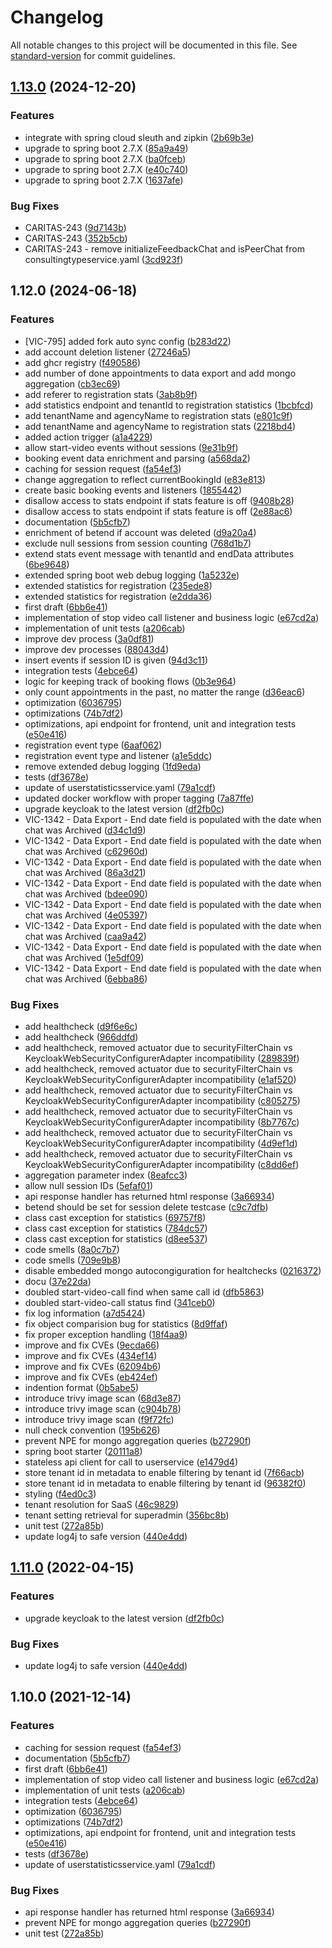 # Changelog

All notable changes to this project will be documented in this file. See [standard-version](https://github.com/conventional-changelog/standard-version) for commit guidelines.

## [1.13.0](https://github.com/CaritasDeutschland/caritas-onlineBeratung-statisticsService/compare/v1.12.0...v1.13.0) (2024-12-20)


### Features

* integrate with spring cloud sleuth and zipkin ([2b69b3e](https://github.com/CaritasDeutschland/caritas-onlineBeratung-statisticsService/commit/2b69b3ee2e9251f6107c5f444d449966d410462c))
* upgrade to spring boot 2.7.X ([85a9a49](https://github.com/CaritasDeutschland/caritas-onlineBeratung-statisticsService/commit/85a9a49bb903df6d3a9093bfcb6961f1331e9a4c))
* upgrade to spring boot 2.7.X ([ba0fceb](https://github.com/CaritasDeutschland/caritas-onlineBeratung-statisticsService/commit/ba0fcebe22142100b8f3a4d3ff1c2726a82148c6))
* upgrade to spring boot 2.7.X ([e40c740](https://github.com/CaritasDeutschland/caritas-onlineBeratung-statisticsService/commit/e40c740e82cab079e7985dc2d798214369189263))
* upgrade to spring boot 2.7.X ([1637afe](https://github.com/CaritasDeutschland/caritas-onlineBeratung-statisticsService/commit/1637afeab8c1226ac7303845d3f2fd833aafe468))


### Bug Fixes

* CARITAS-243 ([9d7143b](https://github.com/CaritasDeutschland/caritas-onlineBeratung-statisticsService/commit/9d7143bc74d04701e4bb7b452ec9b2088f2432d1))
* CARITAS-243 ([352b5cb](https://github.com/CaritasDeutschland/caritas-onlineBeratung-statisticsService/commit/352b5cb19aebe9be9c7edf7bc519bafbe5c18469))
* CARITAS-243 - remove initializeFeedbackChat and isPeerChat from consultingtypeservice.yaml ([3cd923f](https://github.com/CaritasDeutschland/caritas-onlineBeratung-statisticsService/commit/3cd923f6c63231a8fcd2bcdc565c97c7009c854e))

## 1.12.0 (2024-06-18)


### Features

* [VIC-795] added fork auto sync config ([b283d22](https://github.com/CaritasDeutschland/caritas-onlineBeratung-statisticsService/commit/b283d22b8199c1adb4e7ae9b88134bff3baa67c2))
* add account deletion listener ([27246a5](https://github.com/CaritasDeutschland/caritas-onlineBeratung-statisticsService/commit/27246a5e0c3002ef6d31fa1bbff1613ce21986b2))
* add ghcr registry ([f490586](https://github.com/CaritasDeutschland/caritas-onlineBeratung-statisticsService/commit/f4905869d4506dec8999be34ccbc73cec58d2b24))
* add number of done appointments to data export and add mongo aggregation ([cb3ec69](https://github.com/CaritasDeutschland/caritas-onlineBeratung-statisticsService/commit/cb3ec694ba73f166a105d2cbdbec310919313a05))
* add referer to registration stats ([3ab8b9f](https://github.com/CaritasDeutschland/caritas-onlineBeratung-statisticsService/commit/3ab8b9f1f13bdeb7f37b855d797e0bc8b9da71bb))
* add statistics endpoint and tenantId to registration statistics ([1bcbfcd](https://github.com/CaritasDeutschland/caritas-onlineBeratung-statisticsService/commit/1bcbfcdec865da8aabd22e9c2bc2cb9d212b5c3e))
* add tenantName and agencyName to registration stats ([e801c9f](https://github.com/CaritasDeutschland/caritas-onlineBeratung-statisticsService/commit/e801c9f494cbf99ea93df0168fb07e87a1c102d5))
* add tenantName and agencyName to registration stats ([2218bd4](https://github.com/CaritasDeutschland/caritas-onlineBeratung-statisticsService/commit/2218bd493dbe2d1f35afe43d0cc43303c6bb1298))
* added action trigger ([a1a4229](https://github.com/CaritasDeutschland/caritas-onlineBeratung-statisticsService/commit/a1a4229a2445e126ae17319a8a7bc57b12baa957))
* allow start-video events without sessions ([9e31b9f](https://github.com/CaritasDeutschland/caritas-onlineBeratung-statisticsService/commit/9e31b9fe0a6589f598c57a1a9c9158866804c13f))
* booking event data enrichment and parsing ([a568da2](https://github.com/CaritasDeutschland/caritas-onlineBeratung-statisticsService/commit/a568da2dc5c49498c3ac4e07ab5c947ffd13d113))
* caching for session request ([fa54ef3](https://github.com/CaritasDeutschland/caritas-onlineBeratung-statisticsService/commit/fa54ef3e166a397c39d13b0db38740ec2c458f49))
* change aggregation to reflect currentBookingId ([e83e813](https://github.com/CaritasDeutschland/caritas-onlineBeratung-statisticsService/commit/e83e813fe5c5e42447fffb594236dd3f8bc12cb2))
* create basic booking events and listeners ([1855442](https://github.com/CaritasDeutschland/caritas-onlineBeratung-statisticsService/commit/1855442cc5914fb0e0ca30700b5ed0371e9c845b))
* disallow access to stats endpoint if stats feature is off ([9408b28](https://github.com/CaritasDeutschland/caritas-onlineBeratung-statisticsService/commit/9408b28bf243e21c0c738041c4deb9dd56bacaca))
* disallow access to stats endpoint if stats feature is off ([2e88ac6](https://github.com/CaritasDeutschland/caritas-onlineBeratung-statisticsService/commit/2e88ac6b625f73202282dcad4079bd7de9275b86))
* documentation ([5b5cfb7](https://github.com/CaritasDeutschland/caritas-onlineBeratung-statisticsService/commit/5b5cfb72ed1ed6f0f1d6cbeb1e6daf3302eb1678))
* enrichment of betend if account was deleted ([d9a20a4](https://github.com/CaritasDeutschland/caritas-onlineBeratung-statisticsService/commit/d9a20a42f9993f7598de18e61ae0eee24c5a148c))
* exclude null sessions from session counting ([768d1b7](https://github.com/CaritasDeutschland/caritas-onlineBeratung-statisticsService/commit/768d1b73de18058d75133ad8563a600ed12ca28e))
* extend stats event message with tenantId and endData attributes ([6be9648](https://github.com/CaritasDeutschland/caritas-onlineBeratung-statisticsService/commit/6be964885b7f3669ba452bbfefa70b6e6af16064))
* extended spring boot web debug logging ([1a5232e](https://github.com/CaritasDeutschland/caritas-onlineBeratung-statisticsService/commit/1a5232e1d0024a32369119548c62917d6535b7bd))
* extended statistics for registration ([235ede8](https://github.com/CaritasDeutschland/caritas-onlineBeratung-statisticsService/commit/235ede8db9e76bdf965b27d2a6b4241df64171de))
* extended statistics for registration ([e2dda36](https://github.com/CaritasDeutschland/caritas-onlineBeratung-statisticsService/commit/e2dda36446a69c6e78fd827cce8fba3d56eaf0c1))
* first draft ([6bb6e41](https://github.com/CaritasDeutschland/caritas-onlineBeratung-statisticsService/commit/6bb6e41ffc6a3ff7772ea4e2b1a6374451cf593c))
* implementation of stop video call listener and business logic ([e67cd2a](https://github.com/CaritasDeutschland/caritas-onlineBeratung-statisticsService/commit/e67cd2a60e187d0bad03a876dc25e0d9c7a3498b))
* implementation of unit tests ([a206cab](https://github.com/CaritasDeutschland/caritas-onlineBeratung-statisticsService/commit/a206cab1a2352a45bafbd0cc7c8736073bcc8a90))
* improve dev process ([3a0df81](https://github.com/CaritasDeutschland/caritas-onlineBeratung-statisticsService/commit/3a0df813c1390e4102f001642c5edd5a70b27f11))
* improve dev processes ([88043d4](https://github.com/CaritasDeutschland/caritas-onlineBeratung-statisticsService/commit/88043d4e43c30454a6ec40107037782bdbcc2e8c))
* insert events if session ID is given ([94d3c11](https://github.com/CaritasDeutschland/caritas-onlineBeratung-statisticsService/commit/94d3c11f446167588e7cdd1d09959e04ebf16ce2))
* integration tests ([4ebce64](https://github.com/CaritasDeutschland/caritas-onlineBeratung-statisticsService/commit/4ebce644b3e6afc08de401df1428223b486537a0))
* logic for keeping track of booking flows ([0b3e964](https://github.com/CaritasDeutschland/caritas-onlineBeratung-statisticsService/commit/0b3e96415e8fa232e07a6a8e2e30a0a84ba8aa3c))
* only count appointments in the past, no matter the range ([d36eac6](https://github.com/CaritasDeutschland/caritas-onlineBeratung-statisticsService/commit/d36eac61a1f3649b1e0c7351f88c383372734b25))
* optimization ([6036795](https://github.com/CaritasDeutschland/caritas-onlineBeratung-statisticsService/commit/6036795e8bbedfee342554c20df095933fcd15a2))
* optimizations ([74b7df2](https://github.com/CaritasDeutschland/caritas-onlineBeratung-statisticsService/commit/74b7df2c7fb04973eb2d3c71abeb93598356342e))
* optimizations, api endpoint for frontend, unit and integration tests ([e50e416](https://github.com/CaritasDeutschland/caritas-onlineBeratung-statisticsService/commit/e50e4162e394937c4c255be6c5b23af07dbb27b2))
* registration event type ([6aaf062](https://github.com/CaritasDeutschland/caritas-onlineBeratung-statisticsService/commit/6aaf062d2a882b50385a6c98bf90ce4fdec05b3c))
* registration event type and listener ([a1e5ddc](https://github.com/CaritasDeutschland/caritas-onlineBeratung-statisticsService/commit/a1e5ddc62d142d7b3df4e07d97186e08a71618c4))
* remove extended debug logging ([1fd9eda](https://github.com/CaritasDeutschland/caritas-onlineBeratung-statisticsService/commit/1fd9edaa2f881d960a34f3e6b98f6404fac9a8e2))
* tests ([df3678e](https://github.com/CaritasDeutschland/caritas-onlineBeratung-statisticsService/commit/df3678e097cf688d331de7830c79ff39104d66b4))
* update of userstatisticsservice.yaml ([79a1cdf](https://github.com/CaritasDeutschland/caritas-onlineBeratung-statisticsService/commit/79a1cdff45e67aea94a0a1e8cb51e7d79a1e3f2b))
* updated docker workflow with proper tagging ([7a87ffe](https://github.com/CaritasDeutschland/caritas-onlineBeratung-statisticsService/commit/7a87ffef4f902b1644f6c1ac821b3791aff29fd8))
* upgrade keycloak to the latest version ([df2fb0c](https://github.com/CaritasDeutschland/caritas-onlineBeratung-statisticsService/commit/df2fb0c4588d15de1ce52ee9e8a07ba95121c42d))
* VIC-1342 - Data Export - End date field is populated with the date when chat was Archived ([d34c1d9](https://github.com/CaritasDeutschland/caritas-onlineBeratung-statisticsService/commit/d34c1d92d3d62b8fb6636c48bf713fbb43f0ca81))
* VIC-1342 - Data Export - End date field is populated with the date when chat was Archived ([c62960d](https://github.com/CaritasDeutschland/caritas-onlineBeratung-statisticsService/commit/c62960d58f338bb5956d921f7d1ffbdeb3bdd406))
* VIC-1342 - Data Export - End date field is populated with the date when chat was Archived ([86a3d21](https://github.com/CaritasDeutschland/caritas-onlineBeratung-statisticsService/commit/86a3d213d32ce4bffa8001e8c59de1266146064c))
* VIC-1342 - Data Export - End date field is populated with the date when chat was Archived ([bdee090](https://github.com/CaritasDeutschland/caritas-onlineBeratung-statisticsService/commit/bdee090fda35b24850bd51ce0b4b09d4180ab549))
* VIC-1342 - Data Export - End date field is populated with the date when chat was Archived ([4e05397](https://github.com/CaritasDeutschland/caritas-onlineBeratung-statisticsService/commit/4e053976e0b413461a749fd1dee54868e28f7885))
* VIC-1342 - Data Export - End date field is populated with the date when chat was Archived ([caa9a42](https://github.com/CaritasDeutschland/caritas-onlineBeratung-statisticsService/commit/caa9a4290c430ac29dc2a0cd0b0fddcbf23e8ffa))
* VIC-1342 - Data Export - End date field is populated with the date when chat was Archived ([1e5df09](https://github.com/CaritasDeutschland/caritas-onlineBeratung-statisticsService/commit/1e5df0904223a91bf4c00fc5d01419a7aa46b374))
* VIC-1342 - Data Export - End date field is populated with the date when chat was Archived ([6ebba86](https://github.com/CaritasDeutschland/caritas-onlineBeratung-statisticsService/commit/6ebba86f53fd11860db0d896c4d4c89534b798cf))


### Bug Fixes

* add healthcheck ([d9f6e6c](https://github.com/CaritasDeutschland/caritas-onlineBeratung-statisticsService/commit/d9f6e6cf1dd14da5c2dc0bc7087d5dc14dc635d8))
* add healthcheck ([966ddfd](https://github.com/CaritasDeutschland/caritas-onlineBeratung-statisticsService/commit/966ddfd3cdbc818e9820814dad1964a6837bbae3))
* add healthcheck, removed actuator due to securityFilterChain vs KeycloakWebSecurityConfigurerAdapter incompatibility ([289839f](https://github.com/CaritasDeutschland/caritas-onlineBeratung-statisticsService/commit/289839ffb5ba8a8ebb5e472d6ee9fa377cc0fe8b))
* add healthcheck, removed actuator due to securityFilterChain vs KeycloakWebSecurityConfigurerAdapter incompatibility ([e1af520](https://github.com/CaritasDeutschland/caritas-onlineBeratung-statisticsService/commit/e1af52080aaf46591e5a7ff4a36ff9d71876c8f4))
* add healthcheck, removed actuator due to securityFilterChain vs KeycloakWebSecurityConfigurerAdapter incompatibility ([c805275](https://github.com/CaritasDeutschland/caritas-onlineBeratung-statisticsService/commit/c8052756e219e4a3c8559f68e8dbd5b8ebac8342))
* add healthcheck, removed actuator due to securityFilterChain vs KeycloakWebSecurityConfigurerAdapter incompatibility ([8b7767c](https://github.com/CaritasDeutschland/caritas-onlineBeratung-statisticsService/commit/8b7767c099500024bf07a63a9033a66933819456))
* add healthcheck, removed actuator due to securityFilterChain vs KeycloakWebSecurityConfigurerAdapter incompatibility ([4d9ef1d](https://github.com/CaritasDeutschland/caritas-onlineBeratung-statisticsService/commit/4d9ef1d2b82c08a85e568856aa6819e9339fe890))
* add healthcheck, removed actuator due to securityFilterChain vs KeycloakWebSecurityConfigurerAdapter incompatibility ([c8dd6ef](https://github.com/CaritasDeutschland/caritas-onlineBeratung-statisticsService/commit/c8dd6ef78dfa378b1238569e4326e853d741dad3))
* aggregation parameter index ([8eafcc3](https://github.com/CaritasDeutschland/caritas-onlineBeratung-statisticsService/commit/8eafcc381390b8f5e7c844f73f13394605bc32b3))
* allow null session IDs ([5efaf01](https://github.com/CaritasDeutschland/caritas-onlineBeratung-statisticsService/commit/5efaf011f6656f42c08a754cb90c828da8d9be1b))
* api response handler has returned html response ([3a66934](https://github.com/CaritasDeutschland/caritas-onlineBeratung-statisticsService/commit/3a669344f2b0c79edfee62e072f3c043ad2b4bdb))
* betend should be set for session delete testcase ([c9c7dfb](https://github.com/CaritasDeutschland/caritas-onlineBeratung-statisticsService/commit/c9c7dfbef1fcf75022b6a1c1ca985bf5dee309d3))
* class cast exception for statistics ([69757f8](https://github.com/CaritasDeutschland/caritas-onlineBeratung-statisticsService/commit/69757f8020b42feea90a68fbe76673fce97b95f7))
* class cast exception for statistics ([784dc57](https://github.com/CaritasDeutschland/caritas-onlineBeratung-statisticsService/commit/784dc57880c3502e81e4ec92dca481b6f0d5dca8))
* class cast exception for statistics ([d8ee537](https://github.com/CaritasDeutschland/caritas-onlineBeratung-statisticsService/commit/d8ee53788b6243bf8c59ca6eef8b6df830761cd3))
* code smells ([8a0c7b7](https://github.com/CaritasDeutschland/caritas-onlineBeratung-statisticsService/commit/8a0c7b79145081f1ce7b5ac86cca53da0d380702))
* code smells ([709e9b8](https://github.com/CaritasDeutschland/caritas-onlineBeratung-statisticsService/commit/709e9b8852d6a5bb27150638079c07ac2bc37725))
* disable embedded mongo autocongiguration for healtchecks ([0216372](https://github.com/CaritasDeutschland/caritas-onlineBeratung-statisticsService/commit/02163723261db11a6b96b19d6b580f46aae2ccc6))
* docu ([37e22da](https://github.com/CaritasDeutschland/caritas-onlineBeratung-statisticsService/commit/37e22da49edb1bbcd5a0a65b6c19d265e936066b))
* doubled start-video-call find when same call id ([dfb5863](https://github.com/CaritasDeutschland/caritas-onlineBeratung-statisticsService/commit/dfb5863c6d2e1cdc4d03973729e83b8944265538))
* doubled start-video-call status find ([341ceb0](https://github.com/CaritasDeutschland/caritas-onlineBeratung-statisticsService/commit/341ceb0310fca04f3ba007567d71d6f4a38d81f0))
* fix log information ([a7d5424](https://github.com/CaritasDeutschland/caritas-onlineBeratung-statisticsService/commit/a7d54240f3687953be5142611624e9caf92a05ba))
* fix object comparision bug for statistics ([8d9ffaf](https://github.com/CaritasDeutschland/caritas-onlineBeratung-statisticsService/commit/8d9ffafcae442a0f56b798954cdcf13c2f9d97b6))
* fix proper exception handling ([18f4aa9](https://github.com/CaritasDeutschland/caritas-onlineBeratung-statisticsService/commit/18f4aa925e8d4f74a3289e6a962feb27117021c0))
* improve and fix CVEs ([9ecda66](https://github.com/CaritasDeutschland/caritas-onlineBeratung-statisticsService/commit/9ecda6638373037010efb8e1f841a8d76a2fc1c0))
* improve and fix CVEs ([434ef14](https://github.com/CaritasDeutschland/caritas-onlineBeratung-statisticsService/commit/434ef1416c3a2eac9456e1d5028001b77f6ca68b))
* improve and fix CVEs ([62094b6](https://github.com/CaritasDeutschland/caritas-onlineBeratung-statisticsService/commit/62094b650103941d2fd635da69515c9ac612c5e0))
* improve and fix CVEs ([eb424ef](https://github.com/CaritasDeutschland/caritas-onlineBeratung-statisticsService/commit/eb424ef9e0f7717c688ce351aa6894971427504a))
* indention format ([0b5abe5](https://github.com/CaritasDeutschland/caritas-onlineBeratung-statisticsService/commit/0b5abe5d36c064d4f67317caf9960ebe7050f9dc))
* introduce trivy image scan ([68d3e87](https://github.com/CaritasDeutschland/caritas-onlineBeratung-statisticsService/commit/68d3e87c94e453ffffbf034770a51d4f683ce91e))
* introduce trivy image scan ([c904b78](https://github.com/CaritasDeutschland/caritas-onlineBeratung-statisticsService/commit/c904b78dc743f50b910cee4e7655ed3ba6fb65f1))
* introduce trivy image scan ([f9f72fc](https://github.com/CaritasDeutschland/caritas-onlineBeratung-statisticsService/commit/f9f72fc29cf3d89dd090029fe09c3e9603671cc6))
* null check convention ([195b626](https://github.com/CaritasDeutschland/caritas-onlineBeratung-statisticsService/commit/195b62644e60c4f75958c8fc245c30778081a5a8))
* prevent NPE for mongo aggregation queries ([b27290f](https://github.com/CaritasDeutschland/caritas-onlineBeratung-statisticsService/commit/b27290ff7d5091cd76d9213c3b3845d9b0086419))
* spring boot starter ([20111a8](https://github.com/CaritasDeutschland/caritas-onlineBeratung-statisticsService/commit/20111a8afdaf1838c0ff6e58bc8b39f6b8b48aba))
* stateless api client for call to userservice ([e1479d4](https://github.com/CaritasDeutschland/caritas-onlineBeratung-statisticsService/commit/e1479d4c2bbb26c6d70d7a964d0ca8602ceb2e25))
* store tenant id in metadata to enable filtering by tenant id ([7f66acb](https://github.com/CaritasDeutschland/caritas-onlineBeratung-statisticsService/commit/7f66acbb5a15df66e602ce99df48fdad3df9794c))
* store tenant id in metadata to enable filtering by tenant id ([96382f0](https://github.com/CaritasDeutschland/caritas-onlineBeratung-statisticsService/commit/96382f088265eed88fdb535486b424b9e6a632e3))
* styling ([f4ed0c3](https://github.com/CaritasDeutschland/caritas-onlineBeratung-statisticsService/commit/f4ed0c3d351aecbb67ac16cc9a59ecab69d08d07))
* tenant resolution for SaaS ([46c9829](https://github.com/CaritasDeutschland/caritas-onlineBeratung-statisticsService/commit/46c9829b627d59c25c409c6cb5443333ed7800b7))
* tenant setting retrieval for superadmin ([356bc8b](https://github.com/CaritasDeutschland/caritas-onlineBeratung-statisticsService/commit/356bc8b7f0cf149778707fb763902b7c9e73c10d))
* unit test ([272a85b](https://github.com/CaritasDeutschland/caritas-onlineBeratung-statisticsService/commit/272a85b6e9583f67e45e03b6e96206085a15cefd))
* update log4j to safe version ([440e4dd](https://github.com/CaritasDeutschland/caritas-onlineBeratung-statisticsService/commit/440e4dd6d9039baaf5e043b041ea54f3659ce492))

## [1.11.0](https://github.com/CaritasDeutschland/caritas-onlineBeratung-statisticsService/compare/v1.10.0...v1.11.0) (2022-04-15)


### Features

* upgrade keycloak to the latest version ([df2fb0c](https://github.com/CaritasDeutschland/caritas-onlineBeratung-statisticsService/commit/df2fb0c4588d15de1ce52ee9e8a07ba95121c42d))


### Bug Fixes

* update log4j to safe version ([440e4dd](https://github.com/CaritasDeutschland/caritas-onlineBeratung-statisticsService/commit/440e4dd6d9039baaf5e043b041ea54f3659ce492))

## 1.10.0 (2021-12-14)


### Features

* caching for session request ([fa54ef3](https://github.com/CaritasDeutschland/caritas-onlineBeratung-statisticsService/commit/fa54ef3e166a397c39d13b0db38740ec2c458f49))
* documentation ([5b5cfb7](https://github.com/CaritasDeutschland/caritas-onlineBeratung-statisticsService/commit/5b5cfb72ed1ed6f0f1d6cbeb1e6daf3302eb1678))
* first draft ([6bb6e41](https://github.com/CaritasDeutschland/caritas-onlineBeratung-statisticsService/commit/6bb6e41ffc6a3ff7772ea4e2b1a6374451cf593c))
* implementation of stop video call listener and business logic ([e67cd2a](https://github.com/CaritasDeutschland/caritas-onlineBeratung-statisticsService/commit/e67cd2a60e187d0bad03a876dc25e0d9c7a3498b))
* implementation of unit tests ([a206cab](https://github.com/CaritasDeutschland/caritas-onlineBeratung-statisticsService/commit/a206cab1a2352a45bafbd0cc7c8736073bcc8a90))
* integration tests ([4ebce64](https://github.com/CaritasDeutschland/caritas-onlineBeratung-statisticsService/commit/4ebce644b3e6afc08de401df1428223b486537a0))
* optimization ([6036795](https://github.com/CaritasDeutschland/caritas-onlineBeratung-statisticsService/commit/6036795e8bbedfee342554c20df095933fcd15a2))
* optimizations ([74b7df2](https://github.com/CaritasDeutschland/caritas-onlineBeratung-statisticsService/commit/74b7df2c7fb04973eb2d3c71abeb93598356342e))
* optimizations, api endpoint for frontend, unit and integration tests ([e50e416](https://github.com/CaritasDeutschland/caritas-onlineBeratung-statisticsService/commit/e50e4162e394937c4c255be6c5b23af07dbb27b2))
* tests ([df3678e](https://github.com/CaritasDeutschland/caritas-onlineBeratung-statisticsService/commit/df3678e097cf688d331de7830c79ff39104d66b4))
* update of userstatisticsservice.yaml ([79a1cdf](https://github.com/CaritasDeutschland/caritas-onlineBeratung-statisticsService/commit/79a1cdff45e67aea94a0a1e8cb51e7d79a1e3f2b))


### Bug Fixes

* api response handler has returned html response ([3a66934](https://github.com/CaritasDeutschland/caritas-onlineBeratung-statisticsService/commit/3a669344f2b0c79edfee62e072f3c043ad2b4bdb))
* prevent NPE for mongo aggregation queries ([b27290f](https://github.com/CaritasDeutschland/caritas-onlineBeratung-statisticsService/commit/b27290ff7d5091cd76d9213c3b3845d9b0086419))
* unit test ([272a85b](https://github.com/CaritasDeutschland/caritas-onlineBeratung-statisticsService/commit/272a85b6e9583f67e45e03b6e96206085a15cefd))
